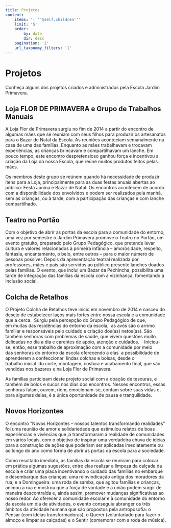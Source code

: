 ```yaml
---
title: Projetos
content:
    items: '- ''@self.children'''
    limit: '5'
    order:
        by: date
        dir: desc
    pagination: '1'
    url_taxonomy_filters: '1'
---
```


# Projetos

Conheça alguns dos projetos criados e administrados pela Escola Jardim Primavera.

## Loja FLOR DE PRIMAVERA e Grupo de Trabalhos Manuais
A Loja Flor de Primavera surgiu no fim de 2014 a partir do encontro de algumas mães que se reuniam com seus filhos para produzir os artesanatos para o Bazar de Natal da Escola. As reuniões aconteciam semanalmente na casa de uma das famílias. Enquanto as mães trabalhavam e trocavam experiências, as crianças brincavam e compartilhavam um lanche. Em pouco tempo, este encontro despretensioso ganhou força e incentivou a criação da Loja da nossa Escola, que reúne muitos produtos feitos pelas mães.

Os membros deste grupo se reúnem quando há necessidade de produzir itens para a Loja, principalmente para as duas festas anuais abertas ao público: Festa Junina e Bazar de Natal. Os encontros acontecem de acordo com a disponibilidade dos envolvidos e podem ser realizados pela manhã, sem as crianças, ou à tarde, com a participação das crianças e com lanche compartilhado.

## Teatro no Portão
Com o objetivo de abrir as portas da escola para a comunidade do entorno, uma vez por semestre o Jardim Primavera promove o Teatro no Portão, um evento gratuito, preparado pelo Grupo Pedagógico, que pretende levar cultura e valores relacionados à primeira infância – amorosidade, respeito, fantasia, encantamento, o belo, entre outros – para o maior número de pessoas possível. 
Depois da apresentação teatral realizada por professores, mães e pais são servidos ao público presente lanches doados pelas famílias. O evento, que inclui um Bazar da Pechincha, possibilita uma tarde de integração das famílias da escola com a vizinhança, fomentando a inclusão social.

## Colcha de Retalhos

O Projeto Colcha de Retalhos teve inicio em novembro de 2014 e nasceu do desejo de estabelecer laços mais fortes entre nossa escola e a comunidade que a cerca. 
Surgiu pela percepção do Grupo Pedagógico de que, em muitas das residências do entorno da escola,  as avós são o arrimo familiar e responsáveis pelo cuidado e criação dos(as) netos(as). São também senhoras com problemas de saúde, que vivem questões muito delicadas no dia a dia e carentes de apoio, atenção e cuidados. 
 
Iniciou-se, então, esse trabalho de aproximação com a comunidade por meio das senhoras do entorno da escola oferecendo a elas  a possibilidade de aprenderem a confeccionar  lindas colchas e bolsas, desde o trabalho inicial  do corte, montagem, costura e acabamento final, que são vendidas nos bazares e na Loja Flor de Primavera. 

As famílias participam deste projeto social com a doação de tesouras, e também de bolos e sucos nos dias dos encontros. Nesses encontros, essas senhoras falam, ouvem, riem, emocionam-se, contam sobre suas vidas e, para algumas delas, é a única oportunidade de pausa e tranquilidade. 
 
## Novos Horizontes

O encontro “Novos Horizontes – nossos talentos transformando realidades” foi uma reunião de amor e solidariedade que estimulou relatos de boas experiências e vivências que já transformaram a realidade de comunidades em vários locais, com o objetivo de inspirar uma verdadeira chuva de ideias para a construção de ações que poderiam ser aplicadas imediatamente ou ao longo do ano como forma de abrir as portas da escola para a sociedade. 

Como resultado imediato, as famílias da escola se reuniram para colocar em prática algumas sugestões, entre elas realizar a limpeza da calçada da escola e criar uma placa incentivando o cuidado das famílias no embarque e desembarque das crianças: uma reinvindicação antiga dos moradores da rua; e a Domingueira: uma roda de samba, que agitou famílias e crianças, animou a rua e mostrou que a força de vontade e a união podem surgir de maneira descontraída e, ainda assim, promover mudanças significativas ao nosso redor. 
Ao oferecer à comunidade escolar e à comunidade do entorno da escola um dia de atividades, o evento conseguiu abranger os três âmbitos da atividade humana que são propostos pela antroposofia: o Pensar (com ideias transformadoras), o Querer (voluntariado para fazer o almoço e limpar as calçadas) e o Sentir (comemorar com a roda de música).